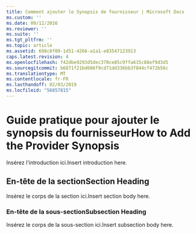 ```yaml
---
title: Comment ajouter le Synopsis de fournisseur | Microsoft Docs
ms.custom: ''
ms.date: 09/12/2016
ms.reviewer: ''
ms.suite: ''
ms.tgt_pltfrm: ''
ms.topic: article
ms.assetid: 698c8f09-1d51-4266-a1a1-e83547123913
caps.latest.revision: 4
ms.openlocfilehash: f42dbe9293d5dec370ce85c9ffa615c88ef9d3d5
ms.sourcegitcommit: b6871f21bd666f9cd71dd336bb3f844cf472b56c
ms.translationtype: MT
ms.contentlocale: fr-FR
ms.lasthandoff: 02/03/2019
ms.locfileid: "56857815"
---
```

# <a name="how-to-add-the-provider-synopsis"></a><span data-ttu-id="a1c70-102">Guide pratique pour ajouter le synopsis du fournisseur</span><span class="sxs-lookup"><span data-stu-id="a1c70-102">How to Add the Provider Synopsis</span></span>
<span data-ttu-id="a1c70-103">Insérez l'introduction ici.</span><span class="sxs-lookup"><span data-stu-id="a1c70-103">Insert introduction here.</span></span>

## <a name="section-heading"></a><span data-ttu-id="a1c70-104">En-tête de la section</span><span class="sxs-lookup"><span data-stu-id="a1c70-104">Section Heading</span></span>
 <span data-ttu-id="a1c70-105">Insérez le corps de la section ici.</span><span class="sxs-lookup"><span data-stu-id="a1c70-105">Insert section body here.</span></span>

### <a name="subsection-heading"></a><span data-ttu-id="a1c70-106">En-tête de la sous-section</span><span class="sxs-lookup"><span data-stu-id="a1c70-106">Subsection Heading</span></span>
 <span data-ttu-id="a1c70-107">Insérez le corps de la sous-section ici.</span><span class="sxs-lookup"><span data-stu-id="a1c70-107">Insert subsection body here.</span></span>
